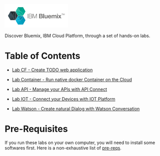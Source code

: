 <img src="./images/bluemix-logo.png" width="40%"/>

Discover Bluemix, IBM Cloud Platform, through a set of hands-on labs.

# Table of Contents

+ [Lab CF - Create TODO web application](./labs/Lab%20CF%20-%20Create%20TODO%20web%20application)

+ [Lab Container - Run native docker Container on the Cloud](./labs/Lab%20Container%20-%20Run%20native%20docker%20Container%20on%20the%20Cloud)

+ [Lab API - Manage your APIs with API Connect](./labs/Lab%20API%20-%20Manage%20your%20APIs%20with%20API%20Connect)

+ [Lab IOT - Connect your Devices with IOT Platform](./labs/Lab%20IOT%20-%20Connect%20your%20Devices%20with%20IOT%20Platform)

+ [Lab Watson - Create natural Dialog with Watson Conversation](./labs/Lab%20Watson%20-%20Create%20natural%20Dialog%20with%20Watson%20Conversation)


# Pre-Requisites

If you run these labs on your own computer, you will need to install some softwares first. Here is a non-exhaustive list of [pre-reqs](./prereqs).